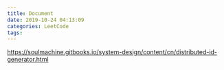```yaml
---
title: Document
date: 2019-10-24 04:13:09
categories: LeetCode
tags:
---
```



https://soulmachine.gitbooks.io/system-design/content/cn/distributed-id-generator.html
